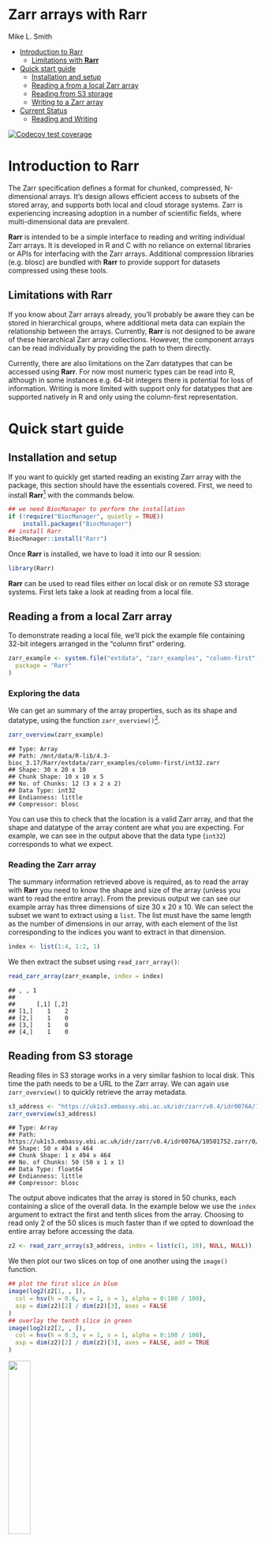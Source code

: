 Zarr arrays with Rarr
================
Mike L. Smith

- <a href="#introduction-to-rarr"
  id="toc-introduction-to-rarr">Introduction to Rarr</a>
  - <a href="#limitations-with-rarr"
    id="toc-limitations-with-rarr">Limitations with
    <strong>Rarr</strong></a>
- <a href="#quick-start-guide" id="toc-quick-start-guide">Quick start
  guide</a>
  - <a href="#installation-and-setup"
    id="toc-installation-and-setup">Installation and setup</a>
  - <a href="#reading-a-from-a-local-zarr-array"
    id="toc-reading-a-from-a-local-zarr-array">Reading a from a local Zarr
    array</a>
  - <a href="#read-s3" id="toc-read-s3">Reading from S3 storage</a>
  - <a href="#writing-to-a-zarr-array"
    id="toc-writing-to-a-zarr-array">Writing to a Zarr array</a>
- <a href="#current-status" id="toc-current-status">Current Status</a>
  - <a href="#reading-and-writing" id="toc-reading-and-writing">Reading and
    Writing</a>

<!-- badges: start -->

[![Codecov test
coverage](https://codecov.io/gh/grimbough/Rarr/branch/main/graph/badge.svg)](https://app.codecov.io/gh/grimbough/Rarr?branch=main)
<!-- badges: end -->

# Introduction to Rarr

The Zarr specification defines a format for chunked, compressed,
N-dimensional arrays. It’s design allows efficient access to subsets of
the stored array, and supports both local and cloud storage systems.
Zarr is experiencing increasing adoption in a number of scientific
fields, where multi-dimensional data are prevalent.

**Rarr** is intended to be a simple interface to reading and writing
individual Zarr arrays. It is developed in R and C with no reliance on
external libraries or APIs for interfacing with the Zarr arrays.
Additional compression libraries (e.g. blosc) are bundled with **Rarr**
to provide support for datasets compressed using these tools.

## Limitations with **Rarr**

If you know about Zarr arrays already, you’ll probably be aware they can
be stored in hierarchical groups, where additional meta data can explain
the relationship between the arrays. Currently, **Rarr** is not designed
to be aware of these hierarchical Zarr array collections. However, the
component arrays can be read individually by providing the path to them
directly.

Currently, there are also limitations on the Zarr datatypes that can be
accessed using **Rarr**. For now most numeric types can be read into R,
although in some instances e.g. 64-bit integers there is potential for
loss of information. Writing is more limited with support only for
datatypes that are supported natively in R and only using the
column-first representation.

# Quick start guide

## Installation and setup

If you want to quickly get started reading an existing Zarr array with
the package, this section should have the essentials covered. First, we
need to install **Rarr**[^1] with the commands below.

``` r
## we need BiocManager to perform the installation
if (!require("BiocManager", quietly = TRUE))
    install.packages("BiocManager")
## install Rarr
BiocManager::install("Rarr")
```

Once **Rarr** is installed, we have to load it into our R session:

``` r
library(Rarr)
```

**Rarr** can be used to read files either on local disk or on remote S3
storage systems. First lets take a look at reading from a local file.

## Reading a from a local Zarr array

To demonstrate reading a local file, we’ll pick the example file
containing 32-bit integers arranged in the “column first” ordering.

``` r
zarr_example <- system.file("extdata", "zarr_examples", "column-first", "int32.zarr",
  package = "Rarr"
)
```

### Exploring the data

We can get an summary of the array properties, such as its shape and
datatype, using the function `zarr_overview()`[^2].

``` r
zarr_overview(zarr_example)
```

    ## Type: Array
    ## Path: /mnt/data/R-lib/4.3-bioc_3.17/Rarr/extdata/zarr_examples/column-first/int32.zarr
    ## Shape: 30 x 20 x 10
    ## Chunk Shape: 10 x 10 x 5
    ## No. of Chunks: 12 (3 x 2 x 2)
    ## Data Type: int32
    ## Endianness: little
    ## Compressor: blosc

You can use this to check that the location is a valid Zarr array, and
that the shape and datatype of the array content are what you are
expecting. For example, we can see in the output above that the data
type (`int32`) corresponds to what we expect.

### Reading the Zarr array

The summary information retrieved above is required, as to read the
array with **Rarr** you need to know the shape and size of the array
(unless you want to read the entire array). From the previous output we
can see our example array has three dimensions of size 30 x 20 x 10. We
can select the subset we want to extract using a `list`. The list must
have the same length as the number of dimensions in our array, with each
element of the list corresponding to the indices you want to extract in
that dimension.

``` r
index <- list(1:4, 1:2, 1)
```

We then extract the subset using `read_zarr_array()`:

``` r
read_zarr_array(zarr_example, index = index)
```

    ## , , 1
    ## 
    ##      [,1] [,2]
    ## [1,]    1    2
    ## [2,]    1    0
    ## [3,]    1    0
    ## [4,]    1    0

## Reading from S3 storage

Reading files in S3 storage works in a very similar fashion to local
disk. This time the path needs to be a URL to the Zarr array. We can
again use `zarr_overview()` to quickly retrieve the array metadata.

``` r
s3_address <- "https://uk1s3.embassy.ebi.ac.uk/idr/zarr/v0.4/idr0076A/10501752.zarr/0"
zarr_overview(s3_address)
```

    ## Type: Array
    ## Path: https://uk1s3.embassy.ebi.ac.uk/idr/zarr/v0.4/idr0076A/10501752.zarr/0/
    ## Shape: 50 x 494 x 464
    ## Chunk Shape: 1 x 494 x 464
    ## No. of Chunks: 50 (50 x 1 x 1)
    ## Data Type: float64
    ## Endianness: little
    ## Compressor: blosc

The output above indicates that the array is stored in 50 chunks, each
containing a slice of the overall data. In the example below we use the
`index` argument to extract the first and tenth slices from the array.
Choosing to read only 2 of the 50 slices is much faster than if we opted
to download the entire array before accessing the data.

``` r
z2 <- read_zarr_array(s3_address, index = list(c(1, 10), NULL, NULL))
```

We then plot our two slices on top of one another using the `image()`
function.

``` r
## plot the first slice in blue
image(log2(z2[1, , ]),
  col = hsv(h = 0.6, v = 1, s = 1, alpha = 0:100 / 100),
  asp = dim(z2)[2] / dim(z2)[3], axes = FALSE
)
## overlay the tenth slice in green
image(log2(z2[2, , ]),
  col = hsv(h = 0.3, v = 1, s = 1, alpha = 0:100 / 100),
  asp = dim(z2)[2] / dim(z2)[3], axes = FALSE, add = TRUE
)
```

<img src="inst/rmd/imgs/plot-raster-1.jpeg" width="30%" />

**Note:** if you receive the error message
`"Error in stop(aws_error(request$error)) : bad error message"` it is
likely you have some AWS credentials available in to your R session,
which are being inappropriately used to access this public bucket.
Please see the section @ref(s3-client) for details on how to set
credentials for a specific request.

## Writing to a Zarr array

Up until now we’ve only covered reading existing Zarr array into R.
However, **Rarr** can also be used to write R data to disk following the
Zarr specification. To explore this, lets create an example array we
want to save as a Zarr. In this case it’s going to be a three
dimensional array and store the values 1 to 600.

``` r
x <- array(1:600, dim = c(10, 10, 6))
```

``` r
path_to_new_zarr <- file.path(tempdir(), "new.zarr")
write_zarr_array(x = x, zarr_array_path = path_to_new_zarr, chunk_dim = c(10, 5, 1))
```

We can check that the contents of the Zarr array is what we’re
expecting. Since the contents of the whole array will be too large to
display here, we use the `index` argument to extract rows 6 to 10, from
the 10th column and 1st slice. That should be the values 96, 97, 98, 99,
100, but retaining the 3-dimensional array structure of the original
array. The second line below uses `identical()` to confirm that reading
the whole Zarr returns something equivalent to our original input `x`.

``` r
read_zarr_array(zarr_array_path = path_to_new_zarr, index = list(6:10, 10, 1))
```

    ## , , 1
    ## 
    ##      [,1]
    ## [1,]   96
    ## [2,]   97
    ## [3,]   98
    ## [4,]   99
    ## [5,]  100

``` r
identical(read_zarr_array(zarr_array_path = path_to_new_zarr), x)
```

    ## [1] TRUE

# Current Status

## Reading and Writing

Reading Zarr arrays is reasonably well supported. Writing is available,
but is more limited. Both aspects are under active development.

### Data Types

Currently there is only support for reading and writing a subset of the
possible datatypes that can be found in a Zarr array. In some instances
there are also limitations on the datatypes natively supported by R,
requiring conversion from the Zarr datatype. The table below summarises
the current status of datatype support. It will be updated as progress
is made.

| Zarr Data Type        | Status<br/>(reading / writing) | Notes                                                                                                                                                                           |
|-----------------------|:------------------------------:|---------------------------------------------------------------------------------------------------------------------------------------------------------------------------------|
| `int8`                |             ✔ / ❌             |                                                                                                                                                                                 |
| `uint8`               |             ✔ / ❌             |                                                                                                                                                                                 |
| `int16`               |            ❔ / ❌             |                                                                                                                                                                                 |
| `uint16`              |             ✔ / ❌             |                                                                                                                                                                                 |
| `int32`               |             ✔ / ❌             |                                                                                                                                                                                 |
| `uint32`              |             ✔ / ❌             | Values outside the range of `int32` are converted to `NA`. Future plan is to allow conversion to `double` or use the [bit64](https://cran.r-project.org/package=bit64) package. |
| `int64`               |             ✔ / ❌             | Values outside the range of `int32` are converted to `NA`. Future plan is to allow conversion to `double` or use the [bit64](https://cran.r-project.org/package=bit64) package. |
| `uint64`              |             ✔ / ❌             | Values outside the range of `int32` are converted to `NA`. Future plan is to allow conversion to `double` or use the [bit64](https://cran.r-project.org/package=bit64) package. |
| `half` / `float16`    |             ✔ / ❌             | Converted to `double` in R. No effort is made to assess loss of precision due to conversion.                                                                                    |
| `single` / `float32`  |             ✔ / ❌             | Converted to `double` in R. No effort is made to assess loss of precision due to conversion.                                                                                    |
| `double` / `float64`  |             ✔ / ✔              |                                                                                                                                                                                 |
| `complex`             |            ❌ / ❌             |                                                                                                                                                                                 |
| `timedelta`           |            ❌ / ❌             |                                                                                                                                                                                 |
| `datetime`            |            ❌ / ❌             |                                                                                                                                                                                 |
| `string`              |             ✔ / ✔              |                                                                                                                                                                                 |
| `Unicode`             |            ❌ / ❌             |                                                                                                                                                                                 |
| `void *`              |            ❌ / ❌             |                                                                                                                                                                                 |
| Structured data types |            ❌ / ❌             |                                                                                                                                                                                 |

### Compression Tools

| Data Type     | Status<br/>(reading / writing) | Notes                                                                                               |
|---------------|:------------------------------:|-----------------------------------------------------------------------------------------------------|
| `zlib / gzip` |             ✔ / ✔              | Only system default compression level (normally 6) is enabled for writing.                          |
| `bzip2`       |             ✔ / ✔              | Only compression level 9 is enabled for writing.                                                    |
| `blosc`       |             ✔ / ✔              | Only `lz4` compression level 5 is enabled for writing.                                              |
| `LZMA`        |             ✔ / ❔             |                                                                                                     |
| `LZ4`         |             ✔ / ❌             |                                                                                                     |
| `Zstd`        |            ❌ / ❌             | Algorithm is available via blosc for writing, but can’t currently be access through the R interface |

Please open an [issue](https://github.com/grimbough/Rarr/issues) if
support for a required compression tool is missing.

### Filters

The is currently no support for additional filters. Please open an
[issue](https://github.com/grimbough/Rarr/issues) if you require filter
support.

[^1]: you only need to do the installation step once

[^2]: This is essentially reading and formatting the array metadata that
    accompanies any Zarr array.
